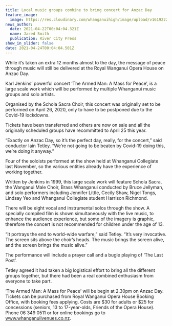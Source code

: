 ```yaml
---
title: Local music groups combine to bring concert for Anzac Day
feature_image:
  image: https://res.cloudinary.com/whanganuihigh/image/upload/v1619222968/News/Anzac_day._the_armed_man_concert.jpg
news_author:
  date: 2021-04-22T00:04:04.321Z
  name: Jared Smith
  publication: River City Press
show_in_slider: false
date: 2021-04-24T00:04:04.501Z
---
```

While it’s taken an extra 12 months almost to the day, the message of peace through music will still be delivered at the Royal Wanganui Opera House on Anzac Day.

Karl Jenkins’ powerful concert ‘The Armed Man: A Mass for Peace’, is a large scale work which will be performed by multiple Whanganui music groups and solo artists.

Organised by the Schola Sacra Choir, this concert was originally set to be performed on April 26, 2020, only to have to be postponed due to the Covid-19 lockdowns.

Tickets have been transferred and others are now on sale and all the originally scheduled groups have recommitted to April 25 this year.

“Exactly on Anzac Day, so it’s the perfect day, really, for the concert,” said conductor Iain Tetley. “We’re not going to be beaten by Covid-19 doing this, we’re doing it anyway.”

Four of the soloists performed at the show held at Whanganui Collegiate last November, so the various entities already have the experience of working together.

Written by Jenkins in 1999, this large scale work will feature Schola Sacra, the Wanganui Male Choir, Brass Whanganui conducted by Bruce Jellyman, and solo performers including Jennifer Little, Cecily Shaw, Nigel Tongs, Lindsay Yeo and Whanganui Collegiate student Harrison Richmond.

There will be eight vocal and instrumental solos through the show.
A specially compiled film is shown simultaneously with the live music, to enhance the audience experience, but some of the imagery is graphic, therefore the concert is not recommended for children under the age of 13. 

“It portrays the end to world-wide warfare,” said Tetley. “It’s very invocative. The screen sits above the choir’s heads. The music brings the screen alive, and the screen brings the music alive.”

The performance will include a prayer call and a bugle playing of ‘The Last Post’.

Tetley agreed it had taken a big logistical effort to bring all the different groups together, but there had been a real combined enthusiasm from everyone to take part.

‘The Armed Man: A Mass for Peace’ will be begin at 2.30pm on Anzac Day.
Tickets can be purchased from Royal Wanganui Opera House Booking Office, with booking fees applying. 
Costs are $30 for adults or $25 for concessions (seniors, 13 to 17-year-olds, Friends of the Opera House). Phone 06 349 0511 or for online bookings go to www.whanganuiivenues.co.nz.